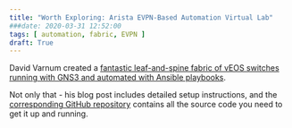 ```yaml
---
title: "Worth Exploring: Arista EVPN-Based Automation Virtual Lab"
###date: 2020-03-31 12:52:00
tags: [ automation, fabric, EVPN ]
draft: True
---
```

David Varnum created a [fantastic leaf-and-spine fabric of vEOS switches running with GNS3 and automated with Ansible playbooks](https://overlaid.net/2019/02/19/arista-bgp-evpn-ansible-lab/).

Not only that - his blog post includes detailed setup instructions, and the [corresponding GitHub repository](https://github.com/varnumd/ansible-arista-evpn-lab) contains all the source code you need to get it up and running.
